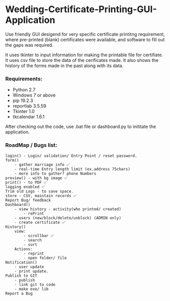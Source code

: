 # Wedding-Certificate-Printing-GUI-Application
Use friendly GUI desigend for very specific certificate printitng requirement, where pre-printed (blank) certificates were available, and software to fill out the gaps was required. 

It uses tkinter to input information for making the printable file for certifiate. It uses csv file to store the data of the cerificates made. It also shows the history of the forms made in the past along with its data. 

### Requirements:
- Python 2.7
- Windows 7 or above
- pip        19.2.3
- reportlab  3.5.59
- Tkinter    1.0
- tkcalendar 1.6.1


After checking out the code, use .bat file or dashboard.py to inititate the application.

### RoadMap / Bugs list:
    login() - Login/ validation/ Entry Point / reset password.
    form() 
        - gather marriage info ✅
        - real-time Entry length limit (ex.address 75chars)
        - more info to gather? phone Numbers
    preview() - with bg image ✅
    print() - to PDF ✅
    logging enabled ✅
    Trim old Logs - to save space.
    store - CSV, maintain records ✅
    Report Bug/ feedback
    Dashboard() 
        - view history - activity(who printed/ created)
            - rePrint
        - users (new/block/delete/unblock) (ADMIN only)
        - create certificate ✅
    History() 
        view:
            - scrollbar ✅
            - search 
            - sort
        Actions:
            - reprint 
            - open folder/ file
    Notification()
        - user update
        - print update.
    Publish to GIT 
        - publish
        - link git to code
        - make exe/ lib 
    Report a Bug
